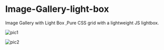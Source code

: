 # Image-Gallery-light-box
Image Gallery with Light Box ,Pure CSS grid with a lightweight JS lightbox.

![pic1](https://github.com/user-attachments/assets/bab44730-6307-41d2-a8b2-e168b7e6b057)


![pic2](https://github.com/user-attachments/assets/784fbdd2-348a-4538-90fc-17bd891dc199)
